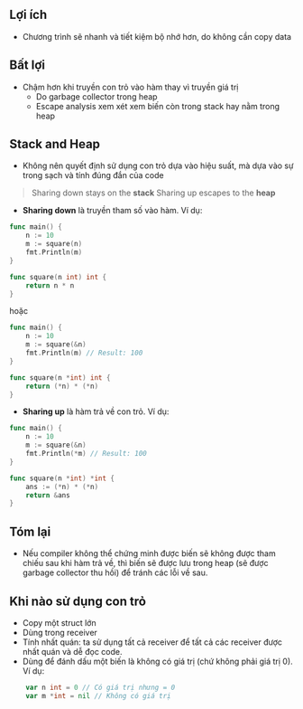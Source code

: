## Lợi ích
- Chương trình sẽ nhanh và tiết kiệm bộ nhớ hơn, do không cần copy data
## Bất lợi
- Chậm hơn khi truyền con trỏ vào hàm thay vì truyền giá trị
	- Do garbage collector trong heap
	- Escape analysis xem xét xem biến còn trong stack hay nằm trong heap
## Stack and Heap
- Không nên quyết định sử dụng con trỏ dựa vào hiệu suất, mà dựa vào sự trong sạch và tính đúng đắn của code

> Sharing down stays on the **stack**
> Sharing up escapes to the **heap**

- **Sharing down** là truyền tham số vào hàm. Ví dụ:
```go
func main() {
	n := 10
	m := square(n)
	fmt.Println(m)
}

func square(n int) int {
	return n * n
}
```
hoặc
```go
func main() {
	n := 10
	m := square(&n)
	fmt.Println(m) // Result: 100
}

func square(n *int) int {
	return (*n) * (*n)
}
```
- **Sharing up** là hàm trả về con trỏ. Ví dụ: 
```go
func main() {
	n := 10
	m := square(&n)
	fmt.Println(*m) // Result: 100
}

func square(n *int) *int {
	ans := (*n) * (*n)
	return &ans
}
```

## Tóm lại
- Nếu compiler không thể chứng minh được biến sẽ không được tham chiếu sau khi hàm trả về, thì biến sẽ được lưu trong heap (sẽ được garbage collector thu hồi) để tránh các lỗi về sau.


## Khi nào sử dụng con trỏ
- Copy một struct lớn
- Dùng trong receiver
- Tính nhất quán: ta sử dụng tất cả receiver để tất cả các receiver được nhất quán và dễ đọc code.
- Dùng để đánh dấu một biến là không có giá trị (chứ không phải giá trị 0). Ví dụ:
```go
	var n int = 0 // Có giá trị nhưng = 0
	var m *int = nil // Không có giá trị
```

